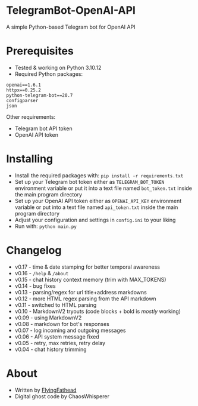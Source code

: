 # TelegramBot-OpenAI-API
A simple Python-based Telegram bot for OpenAI API

# Prerequisites
- Tested & working on Python 3.10.12
- Required Python packages:
```
openai==1.6.1
httpx==0.25.2
python-telegram-bot==20.7
configparser
json
```

Other requirements:
- Telegram bot API token
- OpenAI API token

# Installing
- Install the required packages with: `pip install -r requirements.txt`
- Set up your Telegram bot token either as `TELEGRAM_BOT_TOKEN` environment variable or put it into a text file named `bot_token.txt` inside the main program directory
- Set up your OpenAI API token either as `OPENAI_API_KEY` environment variable or put into a text file named `api_token.txt` inside the main program directory
- Adjust your configuration and settings in `config.ini` to your liking
- Run with: `python main.py`

# Changelog
- v0.17 - time & date stamping for better temporal awareness
- v0.16 - `/help` & `/about`
- v0.15 - chat history context memory (trim with MAX_TOKENS)
- v0.14 - bug fixes
- v0.13 - parsing/regex for url title+address markdowns
- v0.12 - more HTML regex parsing from the API markdown
- v0.11 - switched to HTML parsing
- v0.10 - MarkdownV2 tryouts (code blocks + bold is _mostly_ working)
- v0.09 - using MarkdownV2
- v0.08 - markdown for bot's responses
- v0.07 - log incoming and outgoing messages
- v0.06 - API system message fixed
- v0.05 - retry, max retries, retry delay
- v0.04 - chat history trimming

# About
- Written by [FlyingFathead](https://github.com/FlyingFathead/)
- Digital ghost code by ChaosWhisperer
